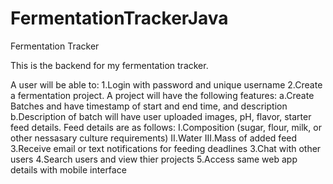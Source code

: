 # FermentationTrackerJava
Fermentation Tracker

This is the backend for my fermentation tracker. 

A user will be able to:
  1.Login with password and unique username
  2.Create a fermentation project. A project will have the following features:
    a.Create Batches and have timestamp of start and end time, and description
    b.Description of batch will have user uploaded images, pH, flavor, starter feed details. Feed details are as follows:
      I.Composition (sugar, flour, milk, or other nessasary culture requirements)
      II.Water 
      III.Mass of added feed
  3.Receive email or text notifications for feeding deadlines
  3.Chat with other users 
  4.Search users and view thier projects
  5.Access same web app details with mobile interface
